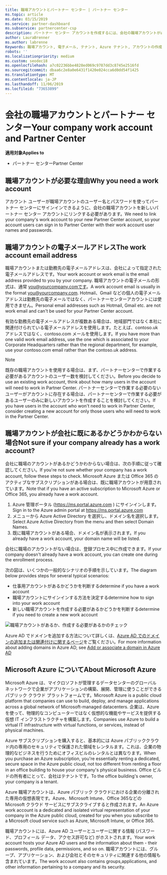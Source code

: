 ```yaml
---
title: 職場アカウントとパートナー センター | パートナー センター
ms.topic: article
ms.date: 03/15/2019
ms.service: partner-dashboard
ms.subservice: partnercenter-csp
description: パートナー センター アカウントを作成するには、会社の職場アカウントが必要です。 Microsoft Azure または Office 365 のアクティブなサブスクリプションがある場合は、既に職場アカウントが用意されています。
author: LauraBrenner
ms.author: labrenne
Keywords: 職場アカウント, 電子メール, テナント, Azure テナント, アカウントの作成, ドメイン名
robots: ''
ms.localizationpriority: medium
ms.custom: seodec18
ms.openlocfilehash: a7c02236bbe4828ed069c9787dd3c8745e2516fd
ms.sourcegitcommit: dbaa6c2e8a0e6431f1420e024cca6d0dd54f1425
ms.translationtype: MT
ms.contentlocale: ja-JP
ms.lasthandoff: 11/06/2019
ms.locfileid: "73653899"
---
```

# <a name="your-company-work-account-and-partner-center"></a><span data-ttu-id="fed65-105">会社の職場アカウントとパートナー センター</span><span class="sxs-lookup"><span data-stu-id="fed65-105">Your company work account and Partner Center</span></span>  

<span data-ttu-id="fed65-106">**適用対象**</span><span class="sxs-lookup"><span data-stu-id="fed65-106">**Applies to**</span></span>

-  <span data-ttu-id="fed65-107">パートナー センター</span><span class="sxs-lookup"><span data-stu-id="fed65-107">Partner Center</span></span>

## <a name="why-you-need-a-work-account"></a><span data-ttu-id="fed65-108">職場アカウントが必要な理由</span><span class="sxs-lookup"><span data-stu-id="fed65-108">Why you need a work account</span></span>

<span data-ttu-id="fed65-109">アカウント ユーザーが職場アカウントのユーザー名とパスワードを使ってパートナー センターにサインインできるように、会社の職場アカウントを新しいパートナー センター アカウントにリンクする必要があります。</span><span class="sxs-lookup"><span data-stu-id="fed65-109">We need to link your company's work account to your new Partner Center account, so your account users can sign in to Partner Center with their work account user names and passwords.</span></span>

## <a name="the-work-account-email-address"></a><span data-ttu-id="fed65-110">職場アカウントの電子メールアドレス</span><span class="sxs-lookup"><span data-stu-id="fed65-110">The work account email address</span></span>

<span data-ttu-id="fed65-111">職場アカウントまたは勤務先の電子メールアドレスは、会社によって指定された電子メールアドレスです。</span><span class="sxs-lookup"><span data-stu-id="fed65-111">Your work account or work email is the email address provided to you by your company.</span></span> <span data-ttu-id="fed65-112">職場アカウントの電子メールの形式は、通常 you@yourcompany.comです。</span><span class="sxs-lookup"><span data-stu-id="fed65-112">A work account email is usually in the format you@yourcompany.com.</span></span> <span data-ttu-id="fed65-113">Hotmail、Gmail などの個人の電子メールアドレスは勤務先の電子メールではなく、パートナーセンターアカウントには使用できません。</span><span class="sxs-lookup"><span data-stu-id="fed65-113">Personal email addresses such as Hotmail, Gmail etc. are not work email and can't be used for your Partner Center account.</span></span> 

<span data-ttu-id="fed65-114">有効な勤務先の電子メールアドレスが複数ある場合は、地域部門ではなく本社に関連付けられている電子メールアドレスを使用します。たとえば、contoso.uk アドレスではなく、contoso.com メールを使用します。</span><span class="sxs-lookup"><span data-stu-id="fed65-114">If you have more than one valid work email address, use the one which is associated to your Corporate Headquarters rather than the regional department, for example, use your contoso.com email rather than the contoso.uk address.</span></span>

> [!NOTE]  
>  <span data-ttu-id="fed65-115">既存の職場アカウントを使用する場合は、まず、パートナーセンターで作業する必要があるアカウントのユーザー数を検討してください。</span><span class="sxs-lookup"><span data-stu-id="fed65-115">Before you decide to use an existing work account, think about how many users in the account will need to work in Partner Center.</span></span> <span data-ttu-id="fed65-116">パートナーセンターで作業する必要のないユーザーがアカウントに存在する場合は、パートナーセンターで作業する必要があるユーザーのみに新しいアカウントを作成することを検討してください。</span><span class="sxs-lookup"><span data-stu-id="fed65-116">If you have users in the account who won't need to work in Partner Center, consider creating a new account for only those users who will need to work in the Partner Center.</span></span>


## <a name="not-sure-if-your-company-already-has-a-work-account"></a><span data-ttu-id="fed65-117">職場アカウントが会社に既にあるかどうかわからない場合</span><span class="sxs-lookup"><span data-stu-id="fed65-117">Not sure if your company already has a work account?</span></span>

<span data-ttu-id="fed65-118">会社に職場のアカウントがあるかどうかわからない場合は、次の手順に従って確認してください。</span><span class="sxs-lookup"><span data-stu-id="fed65-118">If you're not sure whether your company has a work account, follow these steps to check.</span></span> <span data-ttu-id="fed65-119">Microsoft Azure または Office 365 のアクティブなサブスクリプションがある場合は、既に職場アカウントが用意されています。</span><span class="sxs-lookup"><span data-stu-id="fed65-119">Note that if you have an active subscription to Microsoft Azure or Office 365, you already have a work account.</span></span>

1.  <span data-ttu-id="fed65-120">Azure 管理ポータル (https://ms.portal.azure.com ) にサインインします。</span><span class="sxs-lookup"><span data-stu-id="fed65-120">Sign in to the Azure admin portal at https://ms.portal.azure.com</span></span>
2.  <span data-ttu-id="fed65-121">メニューから Azure Active Directory を選択し、ドメイン名を選択します。</span><span class="sxs-lookup"><span data-stu-id="fed65-121">Select Azure Active Directory from the menu and then select Domain Names.</span></span>
3.  <span data-ttu-id="fed65-122">既に職場アカウントがある場合、ドメイン名が表示されます。</span><span class="sxs-lookup"><span data-stu-id="fed65-122">If you already have a work account, your domain name will be listed.</span></span>

<span data-ttu-id="fed65-123">会社に職場のアカウントがない場合は、登録プロセス中に作成できます。</span><span class="sxs-lookup"><span data-stu-id="fed65-123">If your company doesn't already have a work account, you can create one during the enrollment process.</span></span>

<span data-ttu-id="fed65-124">次の図は、いくつかの一般的なシナリオの手順を示しています。</span><span class="sxs-lookup"><span data-stu-id="fed65-124">The diagram below provides steps for several typical scenarios:</span></span>

- <span data-ttu-id="fed65-125">仕事用アカウントがあるかどうかを判断する</span><span class="sxs-lookup"><span data-stu-id="fed65-125">determine if you have a work account</span></span> 
- <span data-ttu-id="fed65-126">職場アカウントにサインインする方法を決定する</span><span class="sxs-lookup"><span data-stu-id="fed65-126">determine how to sign into your work account</span></span> 
- <span data-ttu-id="fed65-127">新しい職場アカウントを作成する必要があるかどうかを判断する</span><span class="sxs-lookup"><span data-stu-id="fed65-127">determine if you need to create a new work account</span></span>


![職場アカウントがあるか、作成する必要があるかのチェック](images/onboardingAADFlow.png)

<span data-ttu-id="fed65-129">Azure AD でドメインを追加する方法について詳しくは、[Azure AD でのドメインの追加または関連付けに関するページ](https://docs.microsoft.com/azure/active-directory/active-directory-add-domain)をご覧ください。</span><span class="sxs-lookup"><span data-stu-id="fed65-129">For more information about adding domains in Azure AD, see [Add or associate a domain in Azure AD](https://docs.microsoft.com/azure/active-directory/active-directory-add-domain)</span></span>

## <a name="about-microsoft-azure"></a><span data-ttu-id="fed65-130">Microsoft Azure について</span><span class="sxs-lookup"><span data-stu-id="fed65-130">About Microsoft Azure</span></span>

<span data-ttu-id="fed65-131">Microsoft Azure は、マイクロソフトが管理するデータセンターのグローバル ネットワークで企業がアプリケーションの構築、展開、管理に使うことができるパブリック クラウド プラットフォームです。</span><span class="sxs-lookup"><span data-stu-id="fed65-131">Microsoft Azure is a public cloud platform that companies can use to build, deploy, and manage applications across a global network of Microsoft-managed datacenters.</span></span> <span data-ttu-id="fed65-132">企業は、Azure を使って、物理的なコンピューターではなく仮想的な機能やサービスを提供する仮想 IT インフラストラクチャを構築します。</span><span class="sxs-lookup"><span data-stu-id="fed65-132">Companies use Azure to build a virtual IT infrastructure with virtual functions, or services, instead of physical machines.</span></span> 

<span data-ttu-id="fed65-133">Azure サブスクリプションを購入すると、基本的には Azure パブリッククラウド内の専用のセキュリティで保護された領域をレンタルます。これは、企業の物理的なビジネスを行うためにオフィスビルのレンタルとは異なります。</span><span class="sxs-lookup"><span data-stu-id="fed65-133">When you purchase an Azure subscription, you're essentially renting a dedicated, secure space in the Azure public cloud, not too different from renting a floor in an office building to house your company's physical business.</span></span> <span data-ttu-id="fed65-134">Office ビルドの所有者にとって、会社はテナントです。</span><span class="sxs-lookup"><span data-stu-id="fed65-134">To the office building's owner, your company is a tenant.</span></span> 

<span data-ttu-id="fed65-135">Azure 職場アカウントは、Azure パブリック クラウドにおける企業の分離された専用の仮想表現です。Azure、Microsoft Intune、Office 365などの Microsoft クラウド サービスにサブスクライブすると作成されます。</span><span class="sxs-lookup"><span data-stu-id="fed65-135">An Azure work account is a dedicated and isolated virtual representation of your company in the Azure public cloud, created for you when you subscribe to a Microsoft cloud service such as Azure, Microsoft Intune, or Office 365.</span></span> 

<span data-ttu-id="fed65-136">職場アカウントには、Azure AD ユーザーとユーザーに関する情報 (パスワード、プロフィール データ、アクセス許可など) がホストされます。</span><span class="sxs-lookup"><span data-stu-id="fed65-136">Your work account hosts your Azure AD users and the information about them - their passwords, profile data, permissions, and so on.</span></span> <span data-ttu-id="fed65-137">職場アカウントには、グループ、アプリケーション、および会社とそのセキュリティに関連する他の情報も含まれています。</span><span class="sxs-lookup"><span data-stu-id="fed65-137">The work account also contains groups,applications, and other information pertaining to a company and its security.</span></span> 
